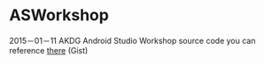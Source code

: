 # ASWorkshop
2015－01－11 AKDG Android Studio Workshop source code
you can reference [there](http://example.net/) (Gist)
